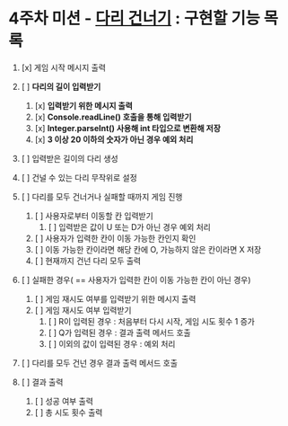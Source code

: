 # 4주차 미션 - [다리 건너기](https://www.notion.so/ca474d281e414157881a7047f8ebe24a?v=11d6ac51a94948b392677cbf12ddd306) : 구현할 기능 목록

1. [x] 게임 시작 메시지 출력
2. [ ] **다리의 길이 입력받기**
   1. [x] **입력받기 위한 메시지 출력**
   2. [x] **Console.readLine() 호출을 통해 입력받기**
   3. [x] **Integer.parseInt() 사용해 int 타입으로 변환해 저장**
   4. [x] **3 이상 20 이하의 숫자가 아닌 경우 예외 처리**
3. [ ] 입력받은 길이의 다리 생성
4. [ ] 건널 수 있는 다리 무작위로 설정


1. [ ] 다리를 모두 건너거나 실패할 때까지 게임 진행
   1. [ ] 사용자로부터 이동할 칸 입력받기
      1. [ ] 입력받은 값이 U 또는 D가 아닌 경우 예외 처리
   2. [ ] 사용자가 입력한 칸이 이동 가능한 칸인지 확인
   3. [ ] 이동 가능한 칸이라면 해당 칸에 O, 가능하지 않은 칸이라면 X 저장
   4. [ ] 현재까지 건넌 다리 모두 출력


2. [ ] 실패한 경우( == 사용자가 입력한 칸이 이동 가능한 칸이 아닌 경우)
   1. [ ] 게임 재시도 여부를 입력받기 위한 메시지 출력
   2. [ ] 게임 재시도 여부 입력받기
      1. [ ] R이 입력된 경우 : 처음부터 다시 시작, 게임 시도 횟수 1 증가
      2. [ ] Q가 입력된 경우 : 결과 출력 메서드 호출
      3. [ ] 이외의 값이 입력된 경우 : 예외 처리
3. [ ] 다리를 모두 건넌 경우 결과 출력 메서드 호출


4. [ ] 결과 출력
   1. [ ] 성공 여부 출력
   2. [ ] 총 시도 횟수 출력